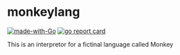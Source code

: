 

# monkeylang
[![made-with-Go](https://img.shields.io/badge/Made%20with-Go-1f425f.svg)](http://golang.org)  [ ![go report card](https://goreportcard.com/badge/github.com/nanomsg/mangos)](https://goreportcard.com/report/github.com/kellemNegasi/monkeylang)


This is an interpretor for a fictinal language called Monkey
